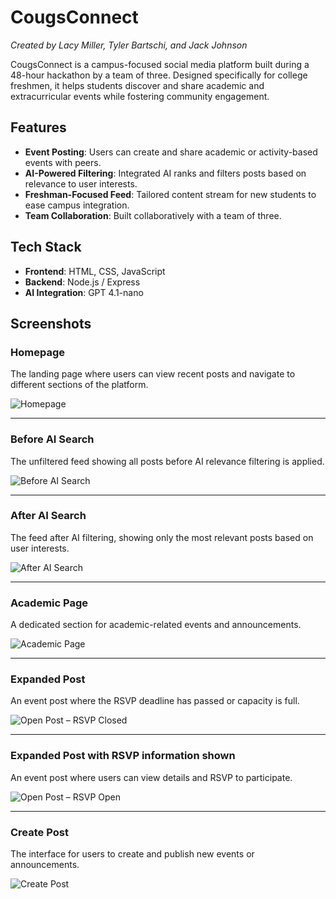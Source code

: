 # CougsConnect
*Created by Lacy Miller, Tyler Bartschi, and Jack Johnson*

CougsConnect is a campus-focused social media platform built during a 48-hour hackathon by a team of three. Designed specifically for college freshmen, it helps students discover and share academic and extracurricular events while fostering community engagement.

## Features

- **Event Posting**: Users can create and share academic or activity-based events with peers.
- **AI-Powered Filtering**: Integrated AI ranks and filters posts based on relevance to user interests.
- **Freshman-Focused Feed**: Tailored content stream for new students to ease campus integration.
- **Team Collaboration**: Built collaboratively with a team of three.

## Tech Stack

- **Frontend**: HTML, CSS, JavaScript
- **Backend**: Node.js / Express
- **AI Integration**: GPT 4.1-nano

## Screenshots

### Homepage
The landing page where users can view recent posts and navigate to different sections of the platform.

![Homepage](website/public/images/homepage.png)

---

### Before AI Search
The unfiltered feed showing all posts before AI relevance filtering is applied.

![Before AI Search](website/public/images/social_before_ai_search.png)

---

### After AI Search
The feed after AI filtering, showing only the most relevant posts based on user interests.

![After AI Search](website/public/images/social_after_ai_search.png)

---

### Academic Page
A dedicated section for academic-related events and announcements.

![Academic Page](website/public/images/academic_page.png)

---
### Expanded Post
An event post where the RSVP deadline has passed or capacity is full.

![Open Post – RSVP Closed](website/public/images/open_post_closed_rsvp.png)

---
### Expanded Post with RSVP information shown
An event post where users can view details and RSVP to participate.

![Open Post – RSVP Open](website/public/images/open_post_open_rsvp.png)

---

### Create Post
The interface for users to create and publish new events or announcements.

![Create Post](website/public/images/create_post_page.png)
